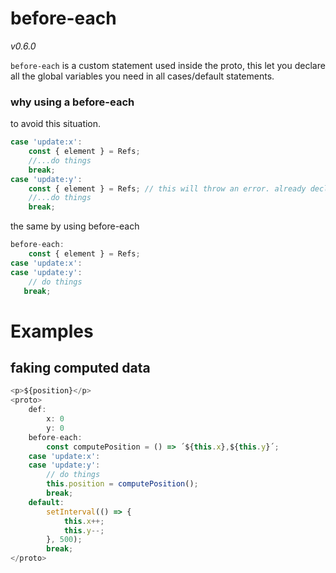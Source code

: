 # before-each

_v0.6.0_

`before-each` is a custom statement used inside the proto, this let you declare all the global variables you need in all cases/default statements.

### why using a before-each

to avoid this situation.

```javascript
case 'update:x':
    const { element } = Refs;
    //...do things
    break;
case 'update:y':
    const { element } = Refs; // this will throw an error. already declared const/let...
    //...do things
    break;
```

the same by using before-each

```javascript
before-each:
    const { element } = Refs;
case 'update:x':
case 'update:y':
    // do things
   break;
```

# Examples

## faking computed data

```typescript
<p>${position}</p>
<proto>
    def:
        x: 0
        y: 0
    before-each:
        const computePosition = () => ´${this.x},${this.y}´;
    case 'update:x':
    case 'update:y':
        // do things
        this.position = computePosition();
        break;
    default:
        setInterval(() => {
            this.x++;
            this.y--;
        }, 500);
        break;
</proto>
```

